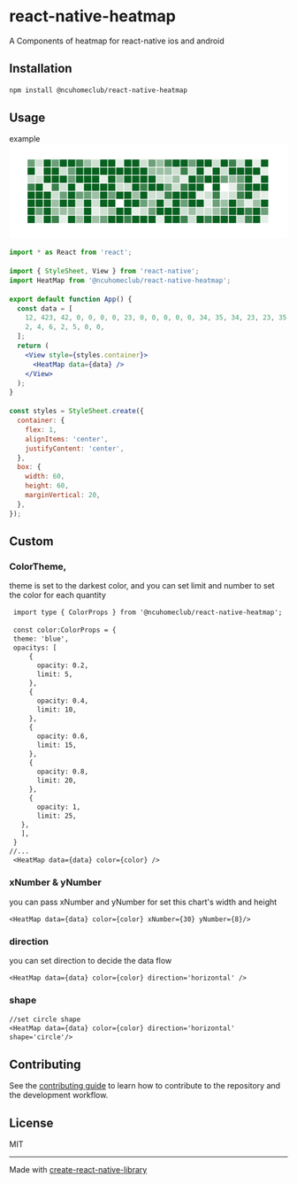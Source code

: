 # react-native-heatmap

A Components of heatmap for react-native ios and android

## Installation

```sh
npm install @ncuhomeclub/react-native-heatmap
```

## Usage

example
![alt text](./markdown/image.png)

```jsx
import * as React from 'react';

import { StyleSheet, View } from 'react-native';
import HeatMap from '@ncuhomeclub/react-native-heatmap';

export default function App() {
  const data = [
    12, 423, 42, 0, 0, 0, 0, 23, 0, 0, 0, 0, 0, 34, 35, 34, 23, 23, 35, 34, 10,
    2, 4, 6, 2, 5, 0, 0,
  ];
  return (
    <View style={styles.container}>
      <HeatMap data={data} />
    </View>
  );
}

const styles = StyleSheet.create({
  container: {
    flex: 1,
    alignItems: 'center',
    justifyContent: 'center',
  },
  box: {
    width: 60,
    height: 60,
    marginVertical: 20,
  },
});
```
## Custom
 ### ColorTheme,
 theme is set to the darkest color, and you can set limit and number to set the color for each quantity
 ```
  import type { ColorProps } from '@ncuhomeclub/react-native-heatmap';

  const color:ColorProps = {
  theme: 'blue',
  opacitys: [
      {
        opacity: 0.2,
        limit: 5,
      },
      {
        opacity: 0.4,
        limit: 10,
      },
      {
        opacity: 0.6,
        limit: 15,
      },
      {
        opacity: 0.8,
        limit: 20,
      },
      {
        opacity: 1,
        limit: 25,
    },
    ],
  }
//...
  <HeatMap data={data} color={color} />
 ```
  ### xNumber & yNumber
  you can pass xNumber and yNumber for set this chart's width and height
  ```
  <HeatMap data={data} color={color} xNumber={30} yNumber={8}/>

  ```

  ### direction 
  you can set direction to decide the data flow
  ```
  <HeatMap data={data} color={color} direction='horizontal' />
  ```

  ### shape
  ```
  //set circle shape
  <HeatMap data={data} color={color} direction='horizontal' shape='circle'/>
  ```
## Contributing

See the [contributing guide](CONTRIBUTING.md) to learn how to contribute to the repository and the development workflow.

## License

MIT

---

Made with [create-react-native-library](https://github.com/callstack/react-native-builder-bob)
